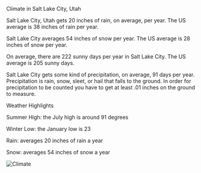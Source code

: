 Climate in Salt Lake City, Utah

Salt Lake City, Utah gets 20 inches of rain, on average, per year. The US average is 38 inches of rain per year.

Salt Lake City averages 54 inches of snow per year. The US average is 28 inches of snow per year.

On average, there are 222 sunny days per year in Salt Lake City. The US average is 205 sunny days.

Salt Lake City gets some kind of precipitation, on average, 91 days per year. Precipitation is rain, snow, sleet, or hail that falls to the ground. In order for precipitation to be counted you have to get at least .01 inches on the ground to measure.

Weather Highlights

Summer High: the July high is around 91 degrees

Winter Low: the January low is 23

Rain: averages 20 inches of rain a year

Snow: averages 54 inches of snow a year

![Climate](https://user-images.githubusercontent.com/90487385/135097436-db632998-3719-4104-bd56-e4f8aef9c901.png)
